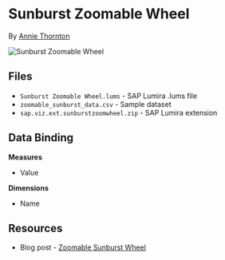 Sunburst Zoomable Wheel
=================================================
By [Annie Thornton](https://www.linkedin.com/in/anniethornton/)<br>

![Sunburst Zoomable Wheel](https://github.com/SAP/lumira-extension-viz/blob/master/Sunburst_Zoomable_Wheel/sunburst_zoomable_wheel.gif)

Files
-----------
* `Sunburst Zoomable Wheel.lums` - SAP Lumira .lums file
* `zoomable_sunburst_data.csv` - Sample dataset
* `sap.viz.ext.sunburstzoomwheel.zip` - SAP Lumira extension

Data Binding
---------------
<strong>Measures</strong>
* Value

<strong>Dimensions</strong>
* Name

Resources
-----------
* Blog post - [Zoomable Sunburst Wheel](http://scn.sap.com/community/lumira/blog/2016/01/18/visualize-hierarchy-with-a-zoomable-sunburst-wheel)
